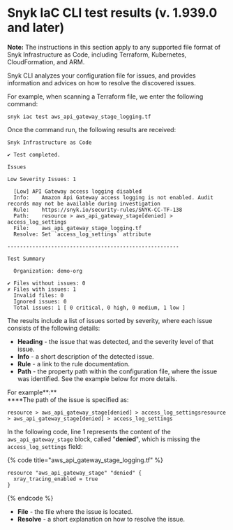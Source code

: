 # Snyk IaC CLI test results (v. 1.939.0 and later)

**Note:** The instructions in this section apply to any supported file format of Snyk Infrastructure as Code, including Terraform, Kubernetes, CloudFormation, and ARM.

Snyk CLI analyzes your configuration file for issues, and provides information and advices on how to resolve the discovered issues.

For example, when scanning a Terraform file, we enter the following command:

```
snyk iac test aws_api_gateway_stage_logging.tf
```

Once the command run, the following results are received:

```
Snyk Infrastructure as Code

✔ Test completed.

Issues

Low Severity Issues: 1

  [Low] API Gateway access logging disabled
  Info:    Amazon Api Gateway access logging is not enabled. Audit records may not be available during investigation
  Rule:    https://snyk.io/security-rules/SNYK-CC-TF-138
  Path:    resource > aws_api_gateway_stage[denied] > access_log_settings
  File:    aws_api_gateway_stage_logging.tf
  Resolve: Set `access_log_settings` attribute

-------------------------------------------------------

Test Summary

  Organization: demo-org

✔ Files without issues: 0
✗ Files with issues: 1
  Invalid files: 0
  Ignored issues: 0
  Total issues: 1 [ 0 critical, 0 high, 0 medium, 1 low ]
```

The results include a list of issues sorted by severity, where each issue consists of the following details:

* **Heading** - the issue that was detected, and the severity level of that issue.
* **Info** - a short description of the detected issue.
* **Rule** - a link to the rule documentation.&#x20;
* **Path** - the property path within the configuration file, where the issue was identified. See the example below for more details.

For example**:**\
****The path of the issue is specified as:

```
resource > aws_api_gateway_stage[denied] > access_log_settingsresource > aws_api_gateway_stage[denied] > access_log_settings
```

In the following code, line 1 represents the content of the `aws_api_gateway_stage` block, called "**denied**", which is missing the `access_log_settings` field:

{% code title="aws_api_gateway_stage_logging.tf" %}
```
resource "aws_api_gateway_stage" "denied" {
  xray_tracing_enabled = true
}
```
{% endcode %}

* **File** - the file where the issue is located.
* **Resolve** - a short explanation on how to resolve the issue.
